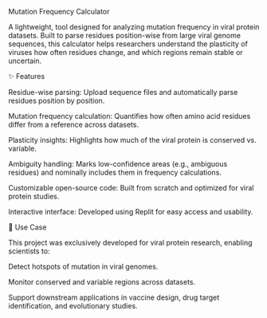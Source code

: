 Mutation Frequency Calculator

A lightweight, tool designed for analyzing mutation frequency in viral protein datasets. Built to parse residues position-wise from large viral genome sequences, this calculator helps researchers understand the plasticity of viruses how often residues change, and which regions remain stable or uncertain.

✨ Features

Residue-wise parsing: Upload sequence files and automatically parse residues position by position.

Mutation frequency calculation: Quantifies how often amino acid residues differ from a reference across datasets.

Plasticity insights: Highlights how much of the viral protein is conserved vs. variable.

Ambiguity handling: Marks low-confidence areas (e.g., ambiguous residues) and nominally includes them in frequency calculations.

Customizable open-source code: Built from scratch and optimized for viral protein studies.

Interactive interface: Developed using Replit
 for easy access and usability.

🔬 Use Case

This project was exclusively developed for viral protein research, enabling scientists to:

Detect hotspots of mutation in viral genomes.

Monitor conserved and variable regions across datasets.

Support downstream applications in vaccine design, drug target identification, and evolutionary studies.
